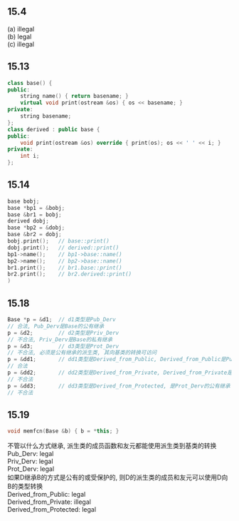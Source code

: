 ## 15.4
(a) illegal  
(b) legal  
(c) illegal
## 15.13
```cpp
class base() {
public:
    string name() { return basename; }
    virtual void print(ostream &os) { os << basename; }
private:
    string basename;
};
class derived : public base {
public:
    void print(ostream &os) override { print(os); os << ' ' << i; }
private:
    int i;
};
```
## 15.14
```cpp
base bobj;
base *bp1 = &bobj;
base &br1 = bobj;
derived dobj;
base *bp2 = &dobj;
base &br2 = dobj;
bobj.print();   // base::print()
dobj.print();   // derived::print()
bp1->name();    // bp1->base::name()
bp2->name();    // bp2->base::name()
br1.print();    // br1.base::print()
br2.print();    // br2.derived::print()
)
```
## 15.18
```cpp
Base *p = &d1;  // d1类型是Pub_Derv
// 合法, Pub_Derv是Base的公有继承
p = &d2;        // d2类型是Priv_Derv
// 不合法, Priv_Derv是Base的私有继承
p = &d3;        // d3类型是Prot_Derv
// 不合法, 必须是公有继承的派生类, 其向基类的转换可访问
p = &dd1;       // dd1类型是Derived_from_Public, Derived_from_Public是Pub_Derv的公有继承
// 合法
p = &dd2;       // dd2类型是Derived_from_Private, Derived_from_Private是Priv_Derv的公有继承
// 不合法
p = &dd3;       // dd3类型是Derived_from_Protected, 是Prot_Derv的公有继承
// 不合法
```
## 15.19
```cpp
void memfcn(Base &b) { b = *this; }
```
不管以什么方式继承, 派生类的成员函数和友元都能使用派生类到基类的转换  
Pub_Derv: legal  
Priv_Derv: legal  
Prot_Derv: legal  
如果D继承B的方式是公有的或受保护的, 则D的派生类的成员和友元可以使用D向B的类型转换  
Derived_from_Public: legal  
Derived_from_Private: illegal  
Derived_from_Protected: legal
